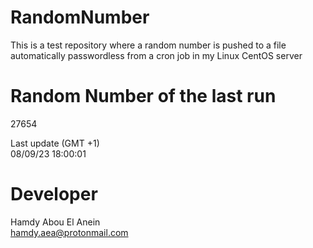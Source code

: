 # RandomNumber    
This is a test repository where a random number is pushed to a file automatically passwordless from a cron job in my Linux CentOS server    
# Random Number of the last run   
27654
      
Last update (GMT +1)    
08/09/23 18:00:01
# Developer    
Hamdy Abou El Anein   
hamdy.aea@protonmail.com
